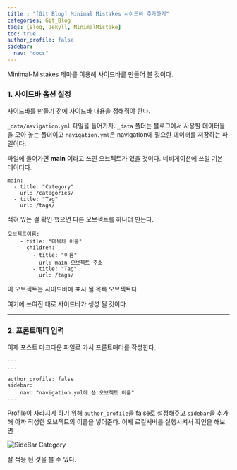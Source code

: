 ```yaml
---
title : "[Git Blog] Minimal Mistakes 사이드바 추가하기"
categories: Git_Blog
tags: [Blog, Jekyll, MinimalMistake]
toc: true
author_profile: false
sidebar:
  nav: "docs"
---
```



Minimal-Mistakes 테마를 이용해 사이드바를 만들어 볼 것이다.

### 1. 사이드바 옵션 설정

사이드바를 만들기 전에 사이드바 내용을 정해줘야 한다.

`_data/navigation.yml` 파일을 들어가자. `_data` 폴더는 블로그에서 사용할 데이터들을 모아 놓는 폴더이고 `navigation.yml`은 navigation에 필요한 데이터를 저장하는 파일이다. 

파일에 들어가면 **main** 이라고 쓰인 오브젝트가 있을 것이다. 네비게이션에 쓰일 기본 데이터다.

```
main:
  - title: "Category"
    url: /categories/
  - title: "Tag"
    url: /tags/
```
적혀 있는 걸 확인 했으면 다른 오브젝트를 하나더 만든다.

```
오브젝트이름:
    - title: "대목차 이름"
      children:
        - title: "이름"
          url: main 오브젝트 주소
        - title: "Tag"
          url: /tags/
```
이 오브젝트는 사이드바에 표시 될 목록 오브젝트다.

여기에 쓰여진 대로 사이드바가 생성 될 것이다.



---



### 2. 프론트매터 입력

이제 포스트 마크다운 파일로 가서 프론트매터를 작성한다. 
```
---
...

author_profile: false
sidebar:
	nav: "navigation.yml에 쓴 오브젝트 이름"
---
```
Profile이 사라지게 하기 위해 `author_profile`을 false로 설정해주고 `sidebar`을 추가해 아까 작성한 오브젝트의 이름을 넣어준다. 이제 로컬서버를 실행시켜서 확인을 해보면



![SideBar Category](https://github.com/mohitto55/mohitto55.github.io/assets/154340583/525e23a5-d127-4e75-aed2-f288870a0cda)

잘 적용 된 것을 볼 수 있다.
